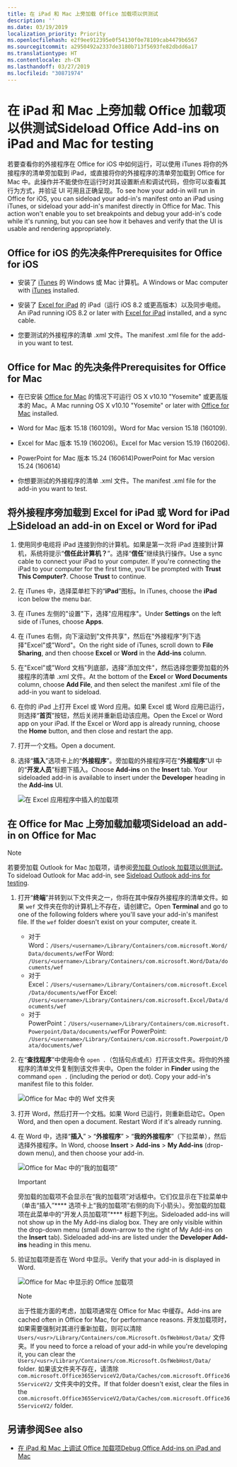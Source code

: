 ```yaml
---
title: 在 iPad 和 Mac 上旁加载 Office 加载项以供测试
description: ''
ms.date: 03/19/2019
localization_priority: Priority
ms.openlocfilehash: e2f9ee912395e0f54130f0e78109cab4479b6567
ms.sourcegitcommit: a2950492a2337de3180b713f5693fe82dbdd6a17
ms.translationtype: HT
ms.contentlocale: zh-CN
ms.lasthandoff: 03/27/2019
ms.locfileid: "30871974"
---
```

# <a name="sideload-office-add-ins-on-ipad-and-mac-for-testing"></a><span data-ttu-id="60c6b-102">在 iPad 和 Mac 上旁加载 Office 加载项以供测试</span><span class="sxs-lookup"><span data-stu-id="60c6b-102">Sideload Office Add-ins on iPad and Mac for testing</span></span>

<span data-ttu-id="60c6b-p101">若要查看你的外接程序在 Office for iOS 中如何运行，可以使用 iTunes 将你的外接程序的清单旁加载到 iPad，或直接将你的外接程序的清单旁加载到 Office for Mac 中。此操作并不能使你在运行时对其设置断点和调试代码，但你可以查看其行为方式，并验证 UI 可用且正确呈现。</span><span class="sxs-lookup"><span data-stu-id="60c6b-p101">To see how your add-in will run in Office for iOS, you can sideload your add-in's manifest onto an iPad using iTunes, or sideload your add-in's manifest directly in Office for Mac. This action won't enable you to set breakpoints and debug your add-in's code while it's running, but you can see how it behaves and verify that the UI is usable and rendering appropriately.</span></span> 

## <a name="prerequisites-for-office-for-ios"></a><span data-ttu-id="60c6b-105">Office for iOS 的先决条件</span><span class="sxs-lookup"><span data-stu-id="60c6b-105">Prerequisites for Office for iOS</span></span>

- <span data-ttu-id="60c6b-106">安装了 [iTunes](https://www.apple.com/itunes/download/) 的 Windows 或 Mac 计算机。</span><span class="sxs-lookup"><span data-stu-id="60c6b-106">A Windows or Mac computer with [iTunes](https://www.apple.com/itunes/download/) installed.</span></span>
    
- <span data-ttu-id="60c6b-107">安装了 [Excel for iPad](https://itunes.apple.com/us/app/microsoft-excel/id586683407?mt=8) 的 iPad（运行 iOS 8.2 或更高版本）以及同步电缆。</span><span class="sxs-lookup"><span data-stu-id="60c6b-107">An iPad running iOS 8.2 or later with [Excel for iPad](https://itunes.apple.com/us/app/microsoft-excel/id586683407?mt=8) installed, and a sync cable.</span></span>
    
- <span data-ttu-id="60c6b-108">您要测试的外接程序的清单 .xml 文件。</span><span class="sxs-lookup"><span data-stu-id="60c6b-108">The manifest .xml file for the add-in you want to test.</span></span>
    

## <a name="prerequisites-for-office-for-mac"></a><span data-ttu-id="60c6b-109">Office for Mac 的先决条件</span><span class="sxs-lookup"><span data-stu-id="60c6b-109">Prerequisites for Office for Mac</span></span>

- <span data-ttu-id="60c6b-110">在已安装 [Office for Mac](https://products.office.com/buy/compare-microsoft-office-products?tab=omac) 的情况下可运行 OS X v10.10 "Yosemite" 或更高版本的 Mac。</span><span class="sxs-lookup"><span data-stu-id="60c6b-110">A Mac running OS X v10.10 "Yosemite" or later with [Office for Mac](https://products.office.com/buy/compare-microsoft-office-products?tab=omac) installed.</span></span>
    
- <span data-ttu-id="60c6b-111">Word for Mac 版本 15.18 (160109)。</span><span class="sxs-lookup"><span data-stu-id="60c6b-111">Word for Mac version 15.18 (160109).</span></span>
   
- <span data-ttu-id="60c6b-112">Excel for Mac 版本 15.19 (160206)。</span><span class="sxs-lookup"><span data-stu-id="60c6b-112">Excel for Mac version 15.19 (160206).</span></span>

- <span data-ttu-id="60c6b-113">PowerPoint for Mac 版本 15.24 (160614)</span><span class="sxs-lookup"><span data-stu-id="60c6b-113">PowerPoint for Mac version 15.24 (160614)</span></span>
    
- <span data-ttu-id="60c6b-114">你想要测试的外接程序的清单 .xml 文件。</span><span class="sxs-lookup"><span data-stu-id="60c6b-114">The manifest .xml file for the add-in you want to test.</span></span>
    

## <a name="sideload-an-add-in-on-excel-or-word-for-ipad"></a><span data-ttu-id="60c6b-115">将外接程序旁加载到 Excel for iPad 或 Word for iPad 上</span><span class="sxs-lookup"><span data-stu-id="60c6b-115">Sideload an add-in on Excel or Word for iPad</span></span>

1. <span data-ttu-id="60c6b-p102">使用同步电缆将 iPad 连接到你的计算机。如果是第一次将 iPad 连接到计算机，系统将提示“**信任此计算机？**”。选择“**信任**”继续执行操作。</span><span class="sxs-lookup"><span data-stu-id="60c6b-p102">Use a sync cable to connect your iPad to your computer. If you're connecting the iPad to your computer for the first time, you'll be prompted with  **Trust This Computer?**. Choose **Trust** to continue.</span></span>

2. <span data-ttu-id="60c6b-119">在 iTunes 中，选择菜单栏下的“**iPad**”图标。</span><span class="sxs-lookup"><span data-stu-id="60c6b-119">In iTunes, choose the  **iPad** icon below the menu bar.</span></span>

3. <span data-ttu-id="60c6b-120">在 iTunes 左侧的"设置"下，选择"应用程序"。</span><span class="sxs-lookup"><span data-stu-id="60c6b-120">Under  **Settings** on the left side of iTunes, choose **Apps**.</span></span>

4. <span data-ttu-id="60c6b-121">在 iTunes 右侧，向下滚动到"文件共享"，然后在"外接程序"列下选择"Excel"或"Word"。</span><span class="sxs-lookup"><span data-stu-id="60c6b-121">On the right side of iTunes, scroll down to  **File Sharing**, and then choose  **Excel** or **Word** in the **Add-ins** column.</span></span>

5. <span data-ttu-id="60c6b-122">在"Excel"或"Word 文档"列底部，选择"添加文件"，然后选择您要旁加载的外接程序的清单 .xml 文件。</span><span class="sxs-lookup"><span data-stu-id="60c6b-122">At the bottom of the  **Excel** or **Word Documents** column, choose **Add File**, and then select the manifest .xml file of the add-in you want to sideload.</span></span> 
    
6. <span data-ttu-id="60c6b-p103">在你的 iPad 上打开 Excel 或 Word 应用。如果 Excel 或 Word 应用已运行，则选择“**首页**”按钮，然后关闭并重新启动该应用。</span><span class="sxs-lookup"><span data-stu-id="60c6b-p103">Open the Excel or Word app on your iPad. If the Excel or Word app is already running, choose the  **Home** button, and then close and restart the app.</span></span>
    
7. <span data-ttu-id="60c6b-125">打开一个文档。</span><span class="sxs-lookup"><span data-stu-id="60c6b-125">Open a document.</span></span>
    
8. <span data-ttu-id="60c6b-126">选择“**插入**”选项卡上的“**外接程序**”。旁加载的外接程序可在“**外接程序**”UI 中的“**开发人员**”标题下插入。</span><span class="sxs-lookup"><span data-stu-id="60c6b-126">Choose  **Add-ins** on the **Insert** tab. Your sideloaded add-in is available to insert under the **Developer** heading in the **Add-ins** UI.</span></span>
    
    ![在 Excel 应用程序中插入的加载项](../images/excel-insert-add-in.png)


## <a name="sideload-an-add-in-on-office-for-mac"></a><span data-ttu-id="60c6b-128">在 Office for Mac 上旁加载加载项</span><span class="sxs-lookup"><span data-stu-id="60c6b-128">Sideload an add-in on Office for Mac</span></span>

> [!NOTE]
> <span data-ttu-id="60c6b-129">若要旁加载 Outlook for Mac 加载项，请参阅[旁加载 Outlook 加载项以供测试](/outlook/add-ins/sideload-outlook-add-ins-for-testing)。</span><span class="sxs-lookup"><span data-stu-id="60c6b-129">To sideload Outlook for Mac add-in, see [Sideload Outlook add-ins for testing](/outlook/add-ins/sideload-outlook-add-ins-for-testing).</span></span>

1. <span data-ttu-id="60c6b-p104">打开“**终端**”并转到以下文件夹之一，你将在其中保存外接程序的清单文件。如果 `wef` 文件夹在你的计算机上不存在，请创建它。</span><span class="sxs-lookup"><span data-stu-id="60c6b-p104">Open  **Terminal** and go to one of the following folders where you'll save your add-in's manifest file. If the `wef` folder doesn't exist on your computer, create it.</span></span>
    
    - <span data-ttu-id="60c6b-132">对于 Word：`/Users/<username>/Library/Containers/com.microsoft.Word/Data/documents/wef`</span><span class="sxs-lookup"><span data-stu-id="60c6b-132">For Word:  `/Users/<username>/Library/Containers/com.microsoft.Word/Data/documents/wef`</span></span>    
    - <span data-ttu-id="60c6b-133">对于 Excel：`/Users/<username>/Library/Containers/com.microsoft.Excel/Data/documents/wef`</span><span class="sxs-lookup"><span data-stu-id="60c6b-133">For Excel:  `/Users/<username>/Library/Containers/com.microsoft.Excel/Data/documents/wef`</span></span>
    - <span data-ttu-id="60c6b-134">对于 PowerPoint：`/Users/<username>/Library/Containers/com.microsoft.Powerpoint/Data/documents/wef`</span><span class="sxs-lookup"><span data-stu-id="60c6b-134">For PowerPoint: `/Users/<username>/Library/Containers/com.microsoft.Powerpoint/Data/documents/wef`</span></span>
    
2. <span data-ttu-id="60c6b-p105">在“**查找程序**”中使用命令 `open .`（包括句点或点）打开该文件夹。将你的外接程序的清单文件复制到该文件夹中。</span><span class="sxs-lookup"><span data-stu-id="60c6b-p105">Open the folder in  **Finder** using the command `open .` (including the period or dot). Copy your add-in's manifest file to this folder.</span></span>
    
    ![Office for Mac 中的 Wef 文件夹](../images/all-my-files.png)

3. <span data-ttu-id="60c6b-p106">打开 Word，然后打开一个文档。如果 Word 已运行，则重新启动它。</span><span class="sxs-lookup"><span data-stu-id="60c6b-p106">Open Word, and then open a document. Restart Word if it's already running.</span></span>
    
4. <span data-ttu-id="60c6b-140">在 Word 中，选择“**插入**” > “**外接程序**” > “**我的外接程序**”（下拉菜单），然后选择外接程序。</span><span class="sxs-lookup"><span data-stu-id="60c6b-140">In Word, choose  **Insert** > **Add-ins** > **My Add-ins** (drop-down menu), and then choose your add-in.</span></span>
    
    ![Office for Mac 中的“我的加载项”](../images/my-add-ins-wikipedia.png)

    > [!IMPORTANT]
    > <span data-ttu-id="60c6b-p107">旁加载的加载项不会显示在“我的加载项”对话框中。它们仅显示在下拉菜单中（单击“插入”\*\*\*\* 选项卡上“我的加载项”右侧的向下小箭头）。旁加载的加载项在此菜单中的“开发人员加载项”\*\*\*\* 标题下列出。</span><span class="sxs-lookup"><span data-stu-id="60c6b-p107">Sideloaded add-ins will not show up in the My Add-ins dialog box. They are only visible within the drop-down menu (small down-arrow to the right of My Add-ins on the **Insert** tab). Sideloaded add-ins are listed under the **Developer Add-ins** heading in this menu.</span></span> 
    
5. <span data-ttu-id="60c6b-145">验证加载项是否在 Word 中显示。</span><span class="sxs-lookup"><span data-stu-id="60c6b-145">Verify that your add-in is displayed in Word.</span></span>
    
    ![Office for Mac 中显示的 Office 加载项](../images/lorem-ipsum-wikipedia.png)
    
    > [!NOTE]
    > <span data-ttu-id="60c6b-147">出于性能方面的考虑，加载项通常在 Office for Mac 中缓存。</span><span class="sxs-lookup"><span data-stu-id="60c6b-147">Add-ins are cached often in Office for Mac, for performance reasons.</span></span> <span data-ttu-id="60c6b-148">开发加载项时，如果需要强制对其进行重新加载，则可以清除 `Users/<usr>/Library/Containers/com.Microsoft.OsfWebHost/Data/` 文件夹。</span><span class="sxs-lookup"><span data-stu-id="60c6b-148">If you need to force a reload of your add-in while you're developing it, you can clear the `Users/<usr>/Library/Containers/com.Microsoft.OsfWebHost/Data/` folder.</span></span> <span data-ttu-id="60c6b-149">如果该文件夹不存在，请清除 `com.microsoft.Office365ServiceV2/Data/Caches/com.microsoft.Office365ServiceV2/` 文件夹中的文件。</span><span class="sxs-lookup"><span data-stu-id="60c6b-149">If that folder doesn't exist, clear the files in the `com.microsoft.Office365ServiceV2/Data/Caches/com.microsoft.Office365ServiceV2/` folder.</span></span>

## <a name="see-also"></a><span data-ttu-id="60c6b-150">另请参阅</span><span class="sxs-lookup"><span data-stu-id="60c6b-150">See also</span></span>

- [<span data-ttu-id="60c6b-151">在 iPad 和 Mac 上调试 Office 加载项</span><span class="sxs-lookup"><span data-stu-id="60c6b-151">Debug Office Add-ins on iPad and Mac</span></span>](debug-office-add-ins-on-ipad-and-mac.md)
